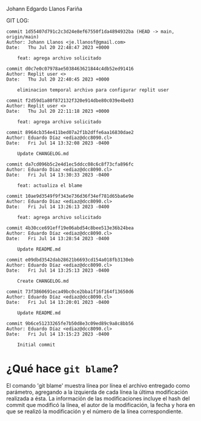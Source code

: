 Johann Edgardo Llanos Fariña


GIT LOG:


```
commit 1d55407d791c2c3d24e8ef67550f1da4894932ba (HEAD -> main, origin/main)
Author: Johann Llanos <je.llanosf@gmail.com>
Date:   Thu Jul 20 22:48:47 2023 +0000

    feat: agrega archivo solicitado

commit d0c7e0c07978ae5038463621844c4db52ed91416
Author: Replit user <>
Date:   Thu Jul 20 22:40:45 2023 +0000

    eliminacion temporal archivo para configurar replit user

commit f2d59d1a80f872132f320e914dbe80c039e4be03
Author: Replit user <>
Date:   Thu Jul 20 22:11:18 2023 +0000

    feat: agrega archivo solicitado

commit 8964cb354e411bed07a2f1b2dffe6aa16830dae2
Author: Eduardo Díaz <ediaz@dcc8090.cl>
Date:   Fri Jul 14 13:32:08 2023 -0400

    Update CHANGELOG.md

commit da7cd096b5c2e4d1ec5ddcc08c6c8f73cfa896fc
Author: Eduardo Diaz <ediaz@dcc8090.cl>
Date:   Fri Jul 14 13:30:33 2023 -0400

    feat: actualiza el blame

commit 10ae9d3549f9f343e736d36f34ef781d65ba6e9e
Author: Eduardo Diaz <ediaz@dcc8090.cl>
Date:   Fri Jul 14 13:26:13 2023 -0400

    feat: agrega archivo solicitado

commit 4b30cce691eff19e06abd54c8bee513e36b24bea
Author: Eduardo Díaz <ediaz@dcc8090.cl>
Date:   Fri Jul 14 13:28:54 2023 -0400

    Update README.md

commit e09dbd3542dab28621b6693cd154a018fb3130eb
Author: Eduardo Díaz <ediaz@dcc8090.cl>
Date:   Fri Jul 14 13:25:13 2023 -0400

    Create CHANGELOG.md

commit 73f3860691eca49bc0ce2bba1f16f164f13650d6
Author: Eduardo Díaz <ediaz@dcc8090.cl>
Date:   Fri Jul 14 13:20:01 2023 -0400

    Update README.md

commit 9b6ce51233265fe7b50d8e3c09ed89c9a8c8bb56
Author: Eduardo Díaz <ediaz@dcc8090.cl>
Date:   Fri Jul 14 13:15:23 2023 -0400

    Initial commit
```

# ¿Qué hace `git blame`?

El comando 'git blame' muestra línea por línea el archivo entregado como parámetro, agregando a la izquierda de cada línea la última modificación realizada a ésta. La información de las modificaciones incluye el hash del commit que modificó la línea, el autor de la modificación, la fecha y hora en que se realizó la modificación y el número de la línea correspondiente.
